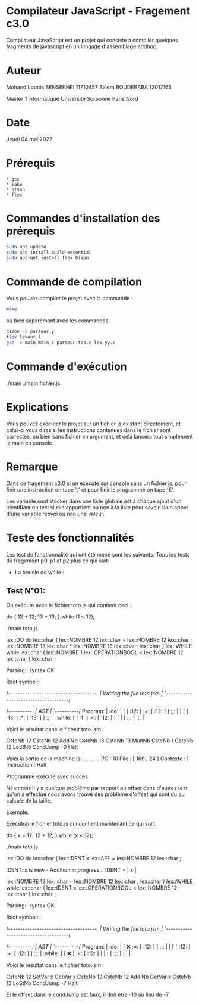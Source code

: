 # Compilateur JavaScript    -   Fragement c3.0
Compilateur JavaScript est un projet qui consiste à compiler quelques fragments de javascript en un langage d'assemblage addhoc.

# Auteur
Mohand Lounis BENSEKHRI     11710457
Salem BOUDEBABA             12017165
		
Master 1 informatique 
Université Sorbonne Paris Nord

# Date
Jeudi 04 mai 2022

# Prérequis
    * gcc
    * make
    * bison
    * flex

# Commandes d'installation des prérequis
```bash 
sudo apt update
sudo apt install build-essential
sudo apt-get install flex bison
```

# Commande de compilation
Vous pouvez compiler le projet avec la commande :
```bash 
make
```

ou bien séparément avec les commandes: 
```bash 
bison -d parseur.y
flex lexeur.l
gcc -o main main.c parseur.tab.c lex.yy.c
```

# Commande d'exécution
./main
./main fichier.js

# Explications
Vous pouvez exécuter le projet sur un fichier js existant directement, et celui-ci vous diras si les instructions contenues dans le fichier sont correctes, ou bien sans fichier en argument, et cela lancera tout simplement la main en console.

# Remarque
Dans ce fragement c3.0 
si on execute sur console sans un fichier js, pour finir une instruction on tape ';' et pour finir le programme on tape '€'.

Les variable sont stocker dans une liste globale est à chaque ajout d'un identifiant on test si elle appartient ou non à la liste pour savoir si un appel d'une variable renvoi ou non une valeur.

# Teste des fonctionnalités
Les test de fonctionnalité qui ont été mené sont les suivants: 
Tous les tests du fragement p0, p1 et p2 plus ce qui suit:

* La boucle do while : 


Test N°01:
----------
On exécute avec le fichier toto.js qui contient ceci :

do {
    12 + 12;
    13 * 13;
} while (1 < 12);

./main toto.js

lex::DO do
lex::char {
lex::NOMBRE 12
lex::char +
lex::NOMBRE 12
lex::char ;
lex::NOMBRE 13
lex::char *
lex::NOMBRE 13
lex::char ;
lex::char }
lex::WHILE while
lex::char (
lex::NOMBRE 1
lex::OPERATIONBOOL <
lex::NOMBRE 12
lex::char )
lex::char ;

Parsing:: syntax OK

Root symbol:: 

/*-------------------------------------.
|    Writing the file toto.jsm    |
`-------------------------------------*/

/*----------.
|    AST    |
`----------*/
Program:
| :do: | [ [ :12: ] :+: [ :12: ] ] :;: | 
        | [ [ :13: ] :*: [ :13: ] ] :;: | :while: [ [ :1: ] :<: [ :12: ] ] | 
| [ :;: ] :;: | 


Voici le résultat dans le ficheir toto.jsm :

CsteNb 12
CsteNb 12
AddiNb
CsteNb 13
CsteNb 13
MultNb
CsteNb 1
CsteNb 12
LoStNb
CondJump -9
Halt

Voici la sortie de la machine js: 
...
...
...
PC : 10
Pile : [ 169 , 24 ]
Contexte : |
Instruction : Halt

Programme exécuté avec succes 


Néanmois il y a quelque problème par rapport au offset dans d'autres test qu'on a effectué nous avons trouvé des problème d'offset qui sont du au calcule de la taille.

Exemple:

Exécuton le fichier toto.js qui contient maintenant ce qui suit:

do {
    x = 12;
    12 + 12;
} while (x < 12);


./main toto.js


lex::DO do
lex::char {
lex::IDENT x
lex::AFF =
lex::NOMBRE 12
lex::char ;

IDENT: x is new - Addition in progress...
IDENT = | x |

lex::NOMBRE 12
lex::char +
lex::NOMBRE 12
lex::char ;
lex::char }
lex::WHILE while
lex::char (
lex::IDENT x
lex::OPERATIONBOOL <
lex::NOMBRE 12
lex::char )
lex::char ;

Parsing:: syntax OK

Root symbol:: 

/*-------------------------------------.
|    Writing the file toto.jsm    |
`-------------------------------------*/

/*----------.
|    AST    |
`----------*/
Program:
| :do: | [ :x: :=: [ :12: ] ] :;: | 
        | [ [ :12: ] :+: [ :12: ] ] :;: | :while: [ [ :x: ] :<: [ :12: ] ] | 
| [ :;: ] :;: | 


Voici le résultat dans le fichier toto.jsm :

CsteNb 12
SetVar x
GetVar x
CsteNb 12
CsteNb 12
AddiNb
GetVar x
CsteNb 12
LoStNb
CondJump -7
Halt


Et le offset dans le condJump est faux, il doit être -10 au lieu de -7